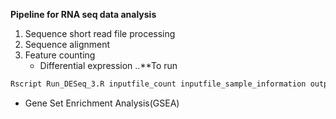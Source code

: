 **Pipeline for RNA seq data analysis**

1. Sequence short read file processing
2. Sequence alignment
3. Feature counting
   * Differential expression
   ..**To run 
```R
Rscript Run_DESeq_3.R inputfile_count inputfile_sample_information outputfile_prefix
```
   * Gene Set Enrichment Analysis(GSEA)
